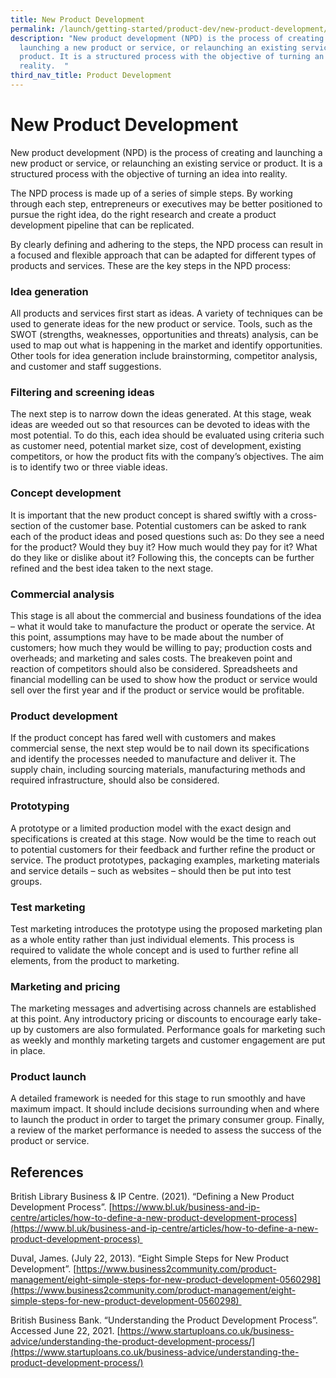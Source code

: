 ```yaml
---
title: New Product Development
permalink: /launch/getting-started/product-dev/new-product-development/
description: "New product development (NPD) is the process of creating and
  launching a new product or service, or relaunching an existing service or
  product. It is a structured process with the objective of turning an idea into
  reality.  "
third_nav_title: Product Development
---
```

# New Product Development  

New product development (NPD) is the process of creating and launching a new product or service, or relaunching an existing service or product. It is a structured process with the objective of turning an idea into reality.  

The NPD process is made up of a series of simple steps. By working through each step, entrepreneurs or executives may be better positioned to pursue the right idea, do the right research and create a product development pipeline that can be replicated.  

By clearly defining and adhering to the steps, the NPD process can result in a focused and flexible approach that can be adapted for different types of products and services. These are the key steps in the NPD process: 

###    Idea generation 


All products and services first start as ideas. A variety of techniques can be used to generate ideas for the new product or service. Tools, such as the SWOT (strengths, weaknesses, opportunities and threats) analysis, can be used to map out what is happening in the market and identify opportunities. Other tools for idea generation include brainstorming, competitor analysis, and customer and staff suggestions.   

###    Filtering and screening ideas 


The next step is to narrow down the ideas generated. At this stage, weak ideas are weeded out so that resources can be devoted to ideas with the most potential. To do this, each idea should be evaluated using criteria such as customer need, potential market size, cost of development, existing competitors, or how the product fits with the company’s objectives. The aim is to identify two or three viable ideas. 

###    Concept development 


It is important that the new product concept is shared swiftly with a cross-section of the customer base. Potential customers can be asked to rank each of the product ideas and posed questions such as: Do they see a need for the product? Would they buy it? How much would they pay for it? What do they like or dislike about it? Following this, the concepts can be further refined and the best idea taken to the next stage. 

###    Commercial analysis 


This stage is all about the commercial and business foundations of the idea – what it would take to manufacture the product or operate the service. At this point, assumptions may have to be made about the number of customers; how much they would be willing to pay; production costs and overheads; and marketing and sales costs. The breakeven point and reaction of competitors should also be considered. Spreadsheets and financial modelling can be used to show how the product or service would sell over the first year and if the product or service would be profitable.  

###    Product development  


If the product concept has fared well with customers and makes commercial sense, the next step would be to nail down its specifications and identify the processes needed to manufacture and deliver it. The supply chain, including sourcing materials, manufacturing methods and required infrastructure, should also be considered.  

###    Prototyping 


A prototype or a limited production model with the exact design and specifications is created at this stage. Now would be the time to reach out to potential customers for their feedback and further refine the product or service. The product prototypes, packaging examples, marketing materials and service details – such as websites – should then be put into test groups.  

###    Test marketing  


Test marketing introduces the prototype using the proposed marketing plan as a whole entity rather than just individual elements. This process is required to validate the whole concept and is used to further refine all elements, from the product to marketing. 

###    Marketing and pricing 


The marketing messages and advertising across channels are established at this point. Any introductory pricing or discounts to encourage early take-up by customers are also formulated. Performance goals for marketing such as weekly and monthly marketing targets and customer engagement are put in place.  

###    Product launch 


A detailed framework is needed for this stage to run smoothly and have maximum impact. It should include decisions surrounding when and where to launch the product in order to target the primary consumer group. Finally, a review of the market performance is needed to assess the success of the product or service.  

## References 

British Library Business & IP Centre. (2021). “Defining a New Product Development Process”. [https://www.bl.uk/business-and-ip-centre/articles/how-to-define-a-new-product-development-process](https://www.bl.uk/business-and-ip-centre/articles/how-to-define-a-new-product-development-process) 

Duval, James. (July 22, 2013). “Eight Simple Steps for New Product Development”. [https://www.business2community.com/product-management/eight-simple-steps-for-new-product-development-0560298](https://www.business2community.com/product-management/eight-simple-steps-for-new-product-development-0560298) 

British Business Bank. “Understanding the Product Development Process”. Accessed June 22, 2021. [https://www.startuploans.co.uk/business-advice/understanding-the-product-development-process/](https://www.startuploans.co.uk/business-advice/understanding-the-product-development-process/)